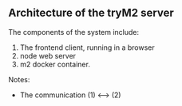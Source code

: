 Architecture of the tryM2 server
---------------------------------

The components of the system include:

1. The frontend client, running in a browser
2. node web server
3. m2 docker container.

Notes:

* The communication (1) <--> (2)